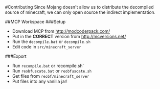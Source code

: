 #Contributing
Since Mojang doesn't allow us to distribute the decompiled source of minecraft, we can only open source the indirect implementation.

##MCP Workspace
###Setup
* Download MCP from http://modcoderpack.com/
* Put in the **CORRECT** version from http://mcversions.net/
* Run the `decompile.bat` or `decompile.sh`
* Edit code in `src/minecraft_server`

###Export
* Run `recompile.bat` or recompile.sh`
* Run `reobfuscate.bat` or `reobfuscate.sh`
* Get files from `reobf/minecraft_server`
* Put files into any vanilla jar!
